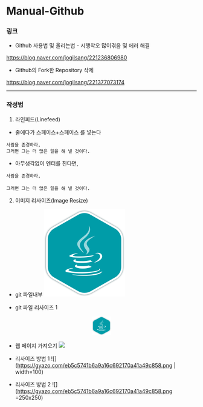 # Manual-Github

### 링크
- Github 사용법 및 올리는법 - 시행착오 많이겪음 및 에러 해결

https://blog.naver.com/jogilsang/221236806980

- Github의 Fork한 Repository 삭제

https://blog.naver.com/jogilsang/221377073174

<hr/>

### 작성법
1. 라인피드(Linefeed)
- 줄에다가 스페이스+스페이스 를 넣는다
```
사람을 존경하라,  
그러면 그는 더 많은 일을 해 낼 것이다.
```
- 아무생각없이 엔터를 친다면, 
```
사람을 존경하라,

그러면 그는 더 많은 일을 해 낼 것이다.
```

2. 이미지 리사이즈(Image Resize)

- git 파일내부
![](/11.png)

- git 파일 리사이즈 1
<center><img src="/11.png" width="50" height="50"></center>

- 웹 페이지 가져오기
![](https://gyazo.com/eb5c5741b6a9a16c692170a41a49c858.png)

- 리사이즈 방법 1
![](https://gyazo.com/eb5c5741b6a9a16c692170a41a49c858.png | width=100)

- 리사이즈 방법 2
![](https://gyazo.com/eb5c5741b6a9a16c692170a41a49c858.png =250x250)


